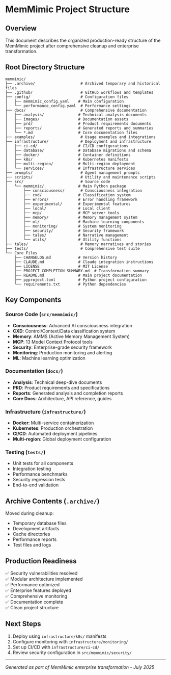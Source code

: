 # MemMimic Project Structure

## Overview
This document describes the organized production-ready structure of the MemMimic project after comprehensive cleanup and enterprise transformation.

## Root Directory Structure

```
memmimic/
├── .archive/                    # Archived temporary and historical files
├── .github/                     # GitHub workflows and templates
├── config/                      # Configuration files
│   ├── memmimic_config.yaml    # Main configuration
│   └── performance_config.yaml  # Performance settings
├── docs/                        # Comprehensive documentation
│   ├── analysis/               # Technical analysis documents
│   ├── images/                 # Documentation assets
│   ├── prd/                    # Product requirements documents
│   ├── reports/                # Generated reports and summaries
│   └── *.md                    # Core documentation files
├── examples/                    # Usage examples and integrations
├── infrastructure/              # Deployment and infrastructure
│   ├── ci-cd/                  # CI/CD configurations
│   ├── database/               # Database migrations and schema
│   ├── docker/                 # Container definitions
│   ├── k8s/                    # Kubernetes manifests
│   ├── multi-region/           # Multi-region deployment
│   └── services/               # Infrastructure services
├── prompts/                     # Agent management prompts
├── scripts/                     # Utility and maintenance scripts
├── src/                         # Source code
│   └── memmimic/               # Main Python package
│       ├── consciousness/       # Consciousness integration
│       ├── cxd/                # Classification system
│       ├── errors/             # Error handling framework
│       ├── experimental/       # Experimental features
│       ├── local/              # Local client
│       ├── mcp/                # MCP server tools
│       ├── memory/             # Memory management system
│       ├── ml/                 # Machine learning components
│       ├── monitoring/         # System monitoring
│       ├── security/           # Security framework
│       ├── tales/              # Narrative management
│       └── utils/              # Utility functions
├── tales/                       # Memory narratives and stories
├── tests/                       # Comprehensive test suite
└── Core Files
    ├── CHANGELOG.md            # Version history
    ├── CLAUDE.md               # Claude integration instructions
    ├── LICENSE                 # MIT License
    ├── PROJECT_COMPLETION_SUMMARY.md  # Transformation summary
    ├── README.md               # Main project documentation
    ├── pyproject.toml          # Python project configuration
    └── requirements.txt        # Python dependencies
```

## Key Components

### Source Code (`src/memmimic/`)
- **Consciousness**: Advanced AI consciousness integration
- **CXD**: Control/Context/Data classification system
- **Memory**: AMMS (Active Memory Management System)
- **MCP**: 13 Model Context Protocol tools
- **Security**: Enterprise-grade security framework
- **Monitoring**: Production monitoring and alerting
- **ML**: Machine learning optimization

### Documentation (`docs/`)
- **Analysis**: Technical deep-dive documents
- **PRD**: Product requirements and specifications
- **Reports**: Generated analysis and completion reports
- **Core Docs**: Architecture, API reference, guides

### Infrastructure (`infrastructure/`)
- **Docker**: Multi-service containerization
- **Kubernetes**: Production orchestration
- **CI/CD**: Automated deployment pipelines
- **Multi-region**: Global deployment configuration

### Testing (`tests/`)
- Unit tests for all components
- Integration testing
- Performance benchmarks
- Security regression tests
- End-to-end validation

## Archive Contents (`.archive/`)
Moved during cleanup:
- Temporary database files
- Development artifacts
- Cache directories
- Performance reports
- Test files and logs

## Production Readiness
✅ Security vulnerabilities resolved  
✅ Modular architecture implemented  
✅ Performance optimized  
✅ Enterprise features deployed  
✅ Comprehensive monitoring  
✅ Documentation complete  
✅ Clean project structure  

## Next Steps
1. Deploy using `infrastructure/k8s/` manifests
2. Configure monitoring with `infrastructure/monitoring/`
3. Set up CI/CD with `infrastructure/ci-cd/`
4. Review security configuration in `src/memmimic/security/`

---
*Generated as part of MemMimic enterprise transformation - July 2025*
